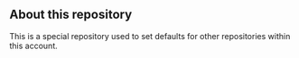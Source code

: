 ## About this repository

This is a special repository used to set defaults for other repositories
within this account.

